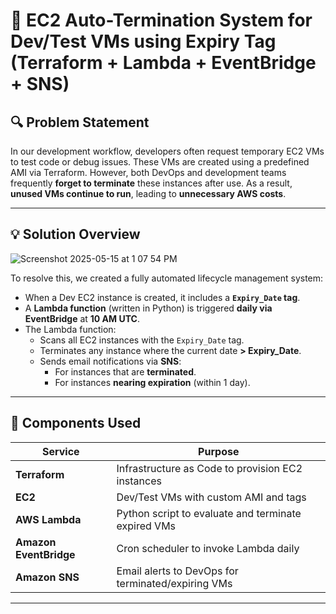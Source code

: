 # 🧠 EC2 Auto-Termination System for Dev/Test VMs using Expiry Tag (Terraform + Lambda + EventBridge + SNS)

## 🔍 Problem Statement

In our development workflow, developers often request temporary EC2 VMs to test code or debug issues. These VMs are created using a predefined AMI via Terraform. However, both DevOps and development teams frequently **forget to terminate** these instances after use. As a result, **unused VMs continue to run**, leading to **unnecessary AWS costs**.

---

## 💡 Solution Overview
![Screenshot 2025-05-15 at 1 07 54 PM](https://github.com/user-attachments/assets/708a0cb3-373c-43f5-86af-196e232c7154)



To resolve this, we created a fully automated lifecycle management system:

- When a Dev EC2 instance is created, it includes a **`Expiry_Date` tag**.
- A **Lambda function** (written in Python) is triggered **daily via EventBridge** at **10 AM UTC**.
- The Lambda function:
  - Scans all EC2 instances with the `Expiry_Date` tag.
  - Terminates any instance where the current date **> Expiry_Date**.
  - Sends email notifications via **SNS**:
    - For instances that are **terminated**.
    - For instances **nearing expiration** (within 1 day).

---

## 🧱 Components Used

| Service         | Purpose                                           |
|----------------|---------------------------------------------------|
| **Terraform**   | Infrastructure as Code to provision EC2 instances |
| **EC2**          | Dev/Test VMs with custom AMI and tags            |
| **AWS Lambda**   | Python script to evaluate and terminate expired VMs |
| **Amazon EventBridge** | Cron scheduler to invoke Lambda daily |
| **Amazon SNS**   | Email alerts to DevOps for terminated/expiring VMs |

---

##

